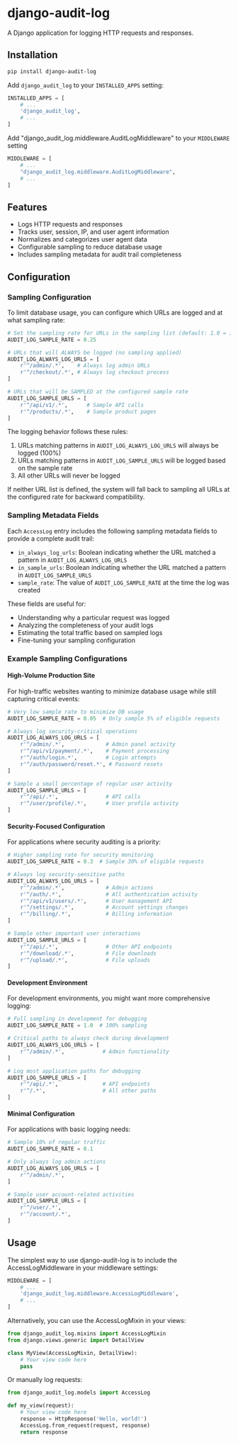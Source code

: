 # django-audit-log

A Django application for logging HTTP requests and responses.

## Installation

```bash
pip install django-audit-log
```

Add `django_audit_log` to your `INSTALLED_APPS` setting:

```python
INSTALLED_APPS = [
    # ...
    'django_audit_log',
    # ...
]
```

Add "django_audit_log.middleware.AuditLogMiddleware" to your `MIDDLEWARE` setting
```python
MIDDLEWARE = [
    # ...
    "django_audit_log.middleware.AuditLogMiddleware",
    # ...
]
```


## Features

- Logs HTTP requests and responses
- Tracks user, session, IP, and user agent information
- Normalizes and categorizes user agent data
- Configurable sampling to reduce database usage
- Includes sampling metadata for audit trail completeness

## Configuration

### Sampling Configuration

To limit database usage, you can configure which URLs are logged and at what sampling rate:

```python
# Set the sampling rate for URLs in the sampling list (default: 1.0 = 100%)
AUDIT_LOG_SAMPLE_RATE = 0.25

# URLs that will ALWAYS be logged (no sampling applied)
AUDIT_LOG_ALWAYS_LOG_URLS = [
    r'^/admin/.*',    # Always log admin URLs
    r'^/checkout/.*', # Always log checkout process
]

# URLs that will be SAMPLED at the configured sample rate
AUDIT_LOG_SAMPLE_URLS = [
    r'^/api/v1/.*',      # Sample API calls
    r'^/products/.*',    # Sample product pages
]
```

The logging behavior follows these rules:

1. URLs matching patterns in `AUDIT_LOG_ALWAYS_LOG_URLS` will always be logged (100%)
2. URLs matching patterns in `AUDIT_LOG_SAMPLE_URLS` will be logged based on the sample rate
3. All other URLs will never be logged

If neither URL list is defined, the system will fall back to sampling all URLs at the configured rate for backward compatibility.

### Sampling Metadata Fields

Each `AccessLog` entry includes the following sampling metadata fields to provide a complete audit trail:

- `in_always_log_urls`: Boolean indicating whether the URL matched a pattern in `AUDIT_LOG_ALWAYS_LOG_URLS`
- `in_sample_urls`: Boolean indicating whether the URL matched a pattern in `AUDIT_LOG_SAMPLE_URLS`
- `sample_rate`: The value of `AUDIT_LOG_SAMPLE_RATE` at the time the log was created

These fields are useful for:

- Understanding why a particular request was logged
- Analyzing the completeness of your audit logs
- Estimating the total traffic based on sampled logs
- Fine-tuning your sampling configuration

### Example Sampling Configurations

#### High-Volume Production Site

For high-traffic websites wanting to minimize database usage while still capturing critical events:

```python
# Very low sample rate to minimize DB usage
AUDIT_LOG_SAMPLE_RATE = 0.05  # Only sample 5% of eligible requests

# Always log security-critical operations
AUDIT_LOG_ALWAYS_LOG_URLS = [
    r'^/admin/.*',             # Admin panel activity
    r'^/api/v1/payment/.*',    # Payment processing
    r'^/auth/login.*',         # Login attempts
    r'^/auth/password/reset.*', # Password resets
]

# Sample a small percentage of regular user activity
AUDIT_LOG_SAMPLE_URLS = [
    r'^/api/.*',               # API calls
    r'^/user/profile/.*',      # User profile activity
]
```

#### Security-Focused Configuration

For applications where security auditing is a priority:

```python
# Higher sampling rate for security monitoring
AUDIT_LOG_SAMPLE_RATE = 0.3  # Sample 30% of eligible requests

# Always log security-sensitive paths
AUDIT_LOG_ALWAYS_LOG_URLS = [
    r'^/admin/.*',             # Admin actions
    r'^/auth/.*',              # All authentication activity
    r'^/api/v1/users/.*',      # User management API
    r'^/settings/.*',          # Account settings changes
    r'^/billing/.*',           # Billing information
]

# Sample other important user interactions
AUDIT_LOG_SAMPLE_URLS = [
    r'^/api/.*',               # Other API endpoints
    r'^/download/.*',          # File downloads
    r'^/upload/.*',            # File uploads
]
```

#### Development Environment

For development environments, you might want more comprehensive logging:

```python
# Full sampling in development for debugging
AUDIT_LOG_SAMPLE_RATE = 1.0  # 100% sampling

# Critical paths to always check during development
AUDIT_LOG_ALWAYS_LOG_URLS = [
    r'^/admin/.*',            # Admin functionality
]

# Log most application paths for debugging
AUDIT_LOG_SAMPLE_URLS = [
    r'^/api/.*',              # API endpoints
    r'^/.*',                  # All other paths
]
```

#### Minimal Configuration

For applications with basic logging needs:

```python
# Sample 10% of regular traffic
AUDIT_LOG_SAMPLE_RATE = 0.1

# Only always log admin actions
AUDIT_LOG_ALWAYS_LOG_URLS = [
    r'^/admin/.*',
]

# Sample user account-related activities
AUDIT_LOG_SAMPLE_URLS = [
    r'^/user/.*',
    r'^/account/.*',
]
```

## Usage

The simplest way to use django-audit-log is to include the AccessLogMiddleware in your middleware settings:

```python
MIDDLEWARE = [
    # ...
    'django_audit_log.middleware.AccessLogMiddleware',
    # ...
]
```

Alternatively, you can use the AccessLogMixin in your views:

```python
from django_audit_log.mixins import AccessLogMixin
from django.views.generic import DetailView

class MyView(AccessLogMixin, DetailView):
    # Your view code here
    pass
```

Or manually log requests:

```python
from django_audit_log.models import AccessLog

def my_view(request):
    # Your view code here
    response = HttpResponse('Hello, world!')
    AccessLog.from_request(request, response)
    return response
```